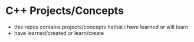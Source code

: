 # C++ Projects/Concepts
* this repos contains projects/concepts hathat i have learned or will learn
* have learned/created or learn/create
